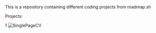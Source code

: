 This is a repository containing different coding projects from roadmap.sh

Projects:

1 ![SinglePageCV](https://github.com/Lisa-He/roadmap.sh-projects/tree/main/1-SinglePageCV)


